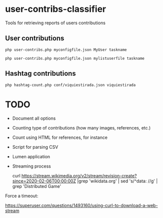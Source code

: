 # user-contribs-classifier

Tools for retrieving reports of users contributions

## User contributions
    php user-contribs.php myconfigfile.json MyUser taskname

    php user-contribs.php myconfigfile.json mylistuserfile taskname

## Hashtag contributions 
    php hashtag-count.php conf/viquiestirada.json viquiestirada

# TODO

* Document all options
* Counting type of contributions (how many images, references, etc.)
* Count using HTML for references, for instance
* Script for parsing CSV
* Lumen application

* Streaming process

    curl  https://stream.wikimedia.org/v2/stream/revision-create?since=2020-02-06T00:00:00Z |grep 'wikidata.org' | sed 's/^data: //g' | grep 'Distributed Game' 

Force a timeout:

https://superuser.com/questions/1493160/using-curl-to-download-a-web-stream


